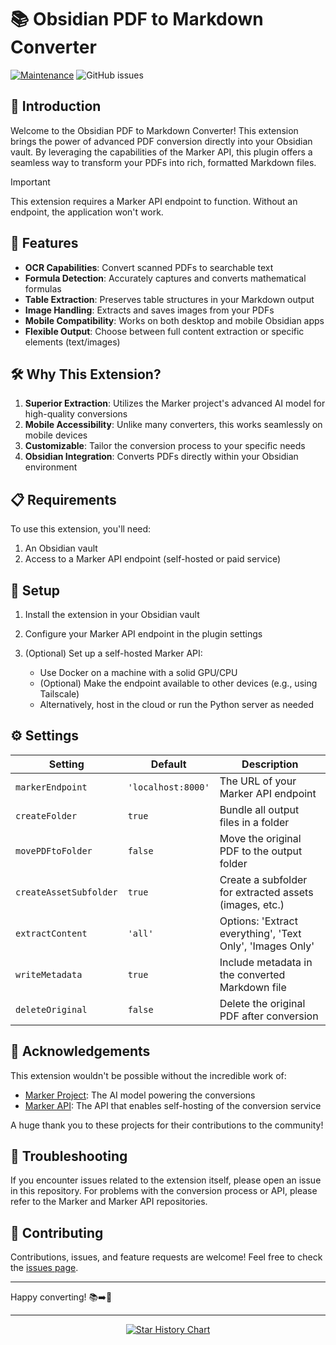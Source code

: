 # 📚 Obsidian PDF to Markdown Converter

[![Maintenance](https://img.shields.io/badge/Maintained%3F-yes-green.svg)](https://GitHub.com/L3-N0X/obsidian-marker/graphs/commit-activity)
![GitHub issues](https://img.shields.io/github/issues/L3-N0X/obsidian-marker.svg)

## 🌟 Introduction

Welcome to the Obsidian PDF to Markdown Converter! This extension brings the power of advanced PDF conversion directly into your Obsidian vault. By leveraging the capabilities of the Marker API, this plugin offers a seamless way to transform your PDFs into rich, formatted Markdown files.

> [!IMPORTANT]
> This extension requires a Marker API endpoint to function. Without an endpoint, the application won't work.

## 🚀 Features

- **OCR Capabilities**: Convert scanned PDFs to searchable text
- **Formula Detection**: Accurately captures and converts mathematical formulas
- **Table Extraction**: Preserves table structures in your Markdown output
- **Image Handling**: Extracts and saves images from your PDFs
- **Mobile Compatibility**: Works on both desktop and mobile Obsidian apps
- **Flexible Output**: Choose between full content extraction or specific elements (text/images)

## 🛠 Why This Extension?

1. **Superior Extraction**: Utilizes the Marker project's advanced AI model for high-quality conversions
2. **Mobile Accessibility**: Unlike many converters, this works seamlessly on mobile devices
3. **Customizable**: Tailor the conversion process to your specific needs
4. **Obsidian Integration**: Converts PDFs directly within your Obsidian environment

## 📋 Requirements

To use this extension, you'll need:

1. An Obsidian vault
2. Access to a Marker API endpoint (self-hosted or paid service)

## 🔧 Setup

1. Install the extension in your Obsidian vault
2. Configure your Marker API endpoint in the plugin settings
3. (Optional) Set up a self-hosted Marker API:

   - Use Docker on a machine with a solid GPU/CPU
   - (Optional) Make the endpoint available to other devices (e.g., using Tailscale)
   - Alternatively, host in the cloud or run the Python server as needed

## ⚙️ Settings

| Setting                | Default            | Description                                               |
| ------------------------ | -------------------- | ----------------------------------------------------------- |
| `markerEndpoint`       | `'localhost:8000'` | The URL of your Marker API endpoint                       |
| `createFolder`         | `true`             | Bundle all output files in a folder                       |
| `movePDFtoFolder`      | `false`            | Move the original PDF to the output folder                |
| `createAssetSubfolder` | `true`             | Create a subfolder for extracted assets (images, etc.)    |
| `extractContent`       | `'all'`            | Options: 'Extract everything', 'Text Only', 'Images Only' |
| `writeMetadata`        | `true`             | Include metadata in the converted Markdown file           |
| `deleteOriginal`       | `false`            | Delete the original PDF after conversion                  |

## 🙏 Acknowledgements

This extension wouldn't be possible without the incredible work of:

- [Marker Project](https://github.com/VikParuchuri/marker): The AI model powering the conversions
- [Marker API](https://github.com/adithya-s-k/marker-api): The API that enables self-hosting of the conversion service

A huge thank you to these projects for their contributions to the community!

## 🐛 Troubleshooting

If you encounter issues related to the extension itself, please open an issue in this repository. For problems with the conversion process or API, please refer to the Marker and Marker API repositories.

## 🤝 Contributing

Contributions, issues, and feature requests are welcome! Feel free to check the [issues page](https://github.com/L3-N0X/obsidian-marker/issues).

---

Happy converting! 📚➡️📝

---

<p align="center">
  <a href="https://l3n0x.eu5.org">
    <img src="https://api.star-history.com/svg?repos=l3-n0x/obsidian-marker&type=Date" alt="Star History Chart">
  </a>
</p>
